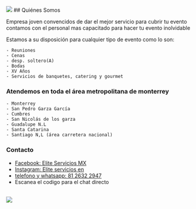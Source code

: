 <img src="{{ site.baseurl }}/imagen1.jpg" />
## Quiénes Somos

Empresa joven convencidos de dar el mejor servicio para cubrir tu evento contamos con el personal mas capacitado para hacer tu evento inolvidable

Estamos a su disposición para cualquier tipo de evento como lo son: 
```
- Reuniones
- Cenas
- desp. soltero(A)
- Bodas
- XV Años
- Servicios de banquetes, catering y gourmet 
```

### Atendemos en toda el área metropolitana de monterrey
```
- Monterrey
- San Pedro Garza García
- Cumbres
- San Nicolás de los garza
- Guadalupe N.L
- Santa Catarina
- Santiago N,L (área carretera nacional)
```

### Contacto
- [Facebook: Elite Servicios MX ](https://www.facebook.com/mejoresmeseros)
- [Instagram: Elite servicios en ](https://www.instagram.com/elite_servicios_mx)
- [telefono y whatsapp: 81 2632 2947 ](https://wa.me/message/2QQS3CIKSEQTF1)
- Escanea el codigo para el chat directo
<br/>
<img src="{{ site.baseurl }}/imagen2.jpeg" />
